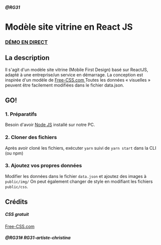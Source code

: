 
##### @RG31

# Modèle site vitrine en React JS


### <a href="https://kine-christina-grillet.netlify.app/">DÉMO EN DIRECT</a>

## La description
Il s'agit d'un modèle site vitrine (Mobile First Design) basé sur ReactJS, adapté à une entreprise/un service en démarrage. La conception est inspirée d'un modèle de <a href="https://www.free-css.com/assets/files/free-css-templates/preview/page234/interact/">Free-CSS.com </a>
Toutes les données « visuelles » peuvent être facilement modifiées dans le fichier data.json.

## GO!
### 1. Préparatifs
Besoin d'avoir <a href="https://nodejs.org/">Node JS</a> installé sur notre PC.

### 2. Cloner des fichiers
Après avoir cloné les fichiers, exécuter ```yarn``` suivi de ```yarn start``` dans la CLI (ou npm)
### 3. Ajoutez vos propres données
Modifier les données dans le fichier ```data.json``` et ajoutez des images à ```public/img/```
On peut également changer de style en modifiant les fichiers ```public/css```.


## Crédits
##### CSS gratuit
<a href="https://www.free-css.com/assets/files/free-css-templates/preview/page234/interact/">Free-CSS.com </a>

##### @RG31# RG31-artiste-christina
